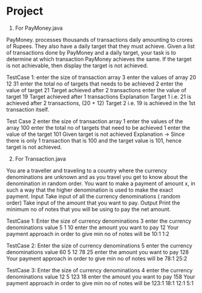 # Project

1. For PayMoney.java

PayMoney. processes thousands of transactions daily amounting to crores of Rupees.
They also have a daily target that they must achieve. Given a list of transactions done by
PayMoney and a daily target, your task is to determine at which transaction PayMoney
achieves the same. If the target is not achievable, then display the target is not achieved.

TestCase 1:
enter the size of transaction array
3
enter the values of array
20 12 31
enter the total no of targets that needs to be achieved
2
enter the value of target
21
Target achieved after 2 transactions
enter the value of target
19
Target achieved after 1 transactions
Explanation
Target 1 i.e. 21 is achieved after 2 transactions, (20 + 12)
Target 2 i.e. 19 is achieved in the 1st transaction itself.

Test Case 2
enter the size of transaction array
1
enter the values of the array
100
enter the total no of targets that need to be achieved
1
enter the value of the target
101
Given target is not achieved
Explanation → Since there is only 1 transaction that is 100 and the target value is
101, hence target is not achieved.


2. For Transaction.java

You are a traveller and traveling to a country where the currency denominations are unknown and as you travel you get to know about the denomination in random order. You want to make a payment of amount x, in such a way that the higher denomination is used to make the exact payment. Input Take input of all the currency denominations ( random order) Take input of the amount that you want to pay. Output Print the minimum no of notes that you will be using to pay the net amount.

TestCase 1:
Enter the size of currency denominations 3 enter the currency denominations value 5 1 10 enter the amount you want to pay 12 Your payment approach in order to give min no of notes will be 10:1 1:2

TestCase 2:
Enter the size of currency denominations 5 enter the currency denominations value 60 5 12 78 25 enter the amount you want to pay 128 Your payment approach in order to give min no of notes will be 78:1 25:2

TestCase 3:
Enter the size of currency denominations 4 enter the currency denominations value 12 5 123 18 enter the amount you want to pay 158 Your payment approach in order to give min no of notes will be 123:1 18:1 12:1 5:1
